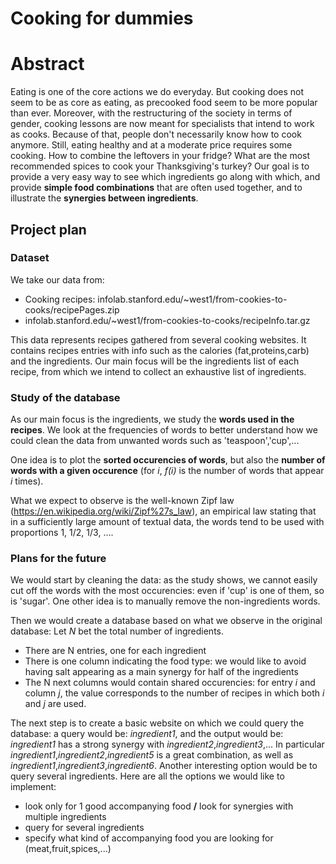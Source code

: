 # Cooking for dummies

# Abstract
Eating is one of the core actions we do everyday. But cooking does not seem to be as core as eating, as precooked food seem to be more popular than ever. Moreover, with the restructuring of the society in terms of gender, cooking lessons are now meant for specialists that intend to work as cooks. Because of that, people don't necessarily know how to cook anymore.
Still, eating healthy and at a moderate price requires some cooking. How to combine the leftovers in your fridge? What are the most recommended spices to cook your Thanksgiving's turkey?
Our goal is to provide a very easy way to see which ingredients go along with which, and provide **simple food combinations** that are often used together, and to illustrate the **synergies between ingredients**.

## Project plan

### Dataset

We take our data from:
* Cooking recipes: infolab.stanford.edu/~west1/from-cookies-to-cooks/recipePages.zip 
* infolab.stanford.edu/~west1/from-cookies-to-cooks/recipeInfo.tar.gz

This data represents recipes gathered from several cooking websites. It contains recipes entries with info such as the calories (fat,proteins,carb) and the ingredients. Our main focus will be the ingredients list of each recipe, from which we intend to collect an exhaustive list of ingredients.

### Study of the database

As our main focus is the ingredients, we study the **words used in the recipes**. We look at the frequencies of words to better understand how we could clean the data from unwanted words such as 'teaspoon','cup',...

One idea is to plot the **sorted occurencies of words**, but also the **number of words with a given occurence** (for *i*, *f(i)* is the number of words that appear *i* times).

What we expect to observe is the well-known Zipf law (https://en.wikipedia.org/wiki/Zipf%27s_law), an empirical law stating that in a sufficiently large amount of textual data, the words tend to be used with proportions 1, 1/2, 1/3, ....

### Plans for the future

We would start by cleaning the data: as the study shows, we cannot easily cut off the words with the most occurencies: even if 'cup' is one of them, so is 'sugar'. One other idea is to manually remove the non-ingredients words.

Then we would create a database based on what we observe in the original database: Let *N* bet the total number of ingredients.
* There are N entries, one for each ingredient
* There is one column indicating the food type: we would like to avoid having salt appearing as a main synergy for half of the ingredients
* The N next columns would contain shared occurencies: for entry *i* and column *j*, the value corresponds to the number of recipes in which both *i* and *j* are used.

The next step is to create a basic website on which we could query the database: a query would be: *ingredient1*, and the output would be:
*ingredient1* has a strong synergy with *ingredient2*,*ingredient3*,...
In particular *ingredient1*,*ingredient2*,*ingredient5* is a great combination,
as well as *ingredient1*,*ingredient3*,*ingredient6*.
Another interesting option would be to query several ingredients.
Here are all the options we would like to implement:
* look only for 1 good accompanying food **/** look for synergies with multiple ingredients
* query for several ingredients
* specify what kind of accompanying food you are looking for (meat,fruit,spices,...)


